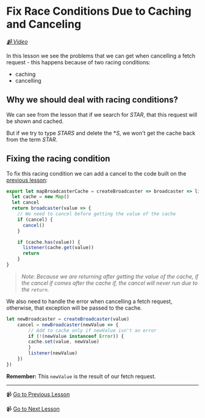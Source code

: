 # Fix Race Conditions Due to Caching and Canceling

*[📹 Video](https://egghead.io/lessons/egghead-fix-race-conditions-due-to-caching-and-canceling)*
 
In this lesson we see the problems that we can get when cancelling a fetch request - this happens because of two racing conditions:

- caching
- cancelling

## Why we should deal with racing conditions?

We can see from the lesson that if we search for _STAR_, that this request will be shown and cached.

But if we try to type _STARS_ and delete the **S*, we won't get the cache back from the term _STAR_.

## Fixing the racing condition

To fix this racing condition we can add a cancel to the code built on the [previous lesson](https://egghead.io/lessons/egghead-save-network-requests-by-using-a-cache):

```javascript
export let mapBroadcasterCache = createBroadcaster => broadcaster => listener => {
  let cache = new Map()
  let cancel
  return broadcaster(value => {
    // We need to cancel before getting the value of the cache 
    if (cancel) {
      cancel()
    }

    if (cache.has(value)) {
      listener(cache.get(value))
      return
    }
}
```

> _Note: Because we are returning after getting the value of the cache, if the cancel if comes after the cache if, the cancel will never run due to the `return`._

We also need to handle the error when cancelling a fetch request, otherwise, that exception will be passed to the cache.


```javascript
let newBroadcaster = createBroadcaster(value)
    cancel = newBroadcaster(newValue => {
        // Add to cache only if newValue isn't an error
        if (!(newValue instanceof Error)) {
        cache.set(value, newValue)
        }
        listener(newValue)
    })
})

```

**Remember:** This `newValue` is the result of our fetch request.


---

📹 [Go to Previous Lesson](https://egghead.io/lessons/egghead-save-network-requests-by-using-a-cache)

📹 [Go to Next Lesson](https://egghead.io/lessons/egghead-implement-the-word-game-in-react-with-usebroadcaster)